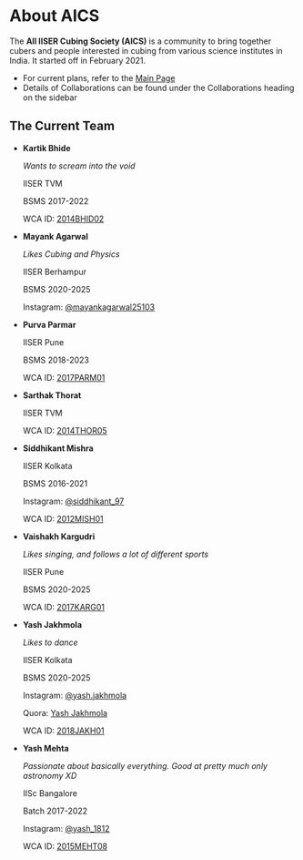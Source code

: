 # About AICS

The **All IISER Cubing Society (AICS)** is a community to bring together cubers and people interested in cubing from various science institutes in India. It started off in February 2021.



- For current plans, refer to the [Main Page](/)
- Details of Collaborations can be found under the Collaborations heading on the sidebar



## The Current Team

- **Kartik Bhide**

  _Wants to scream into the void_

  IISER TVM

  BSMS 2017-2022
  
  WCA ID: [2014BHID02](https://www.worldcubeassociation.org/persons/2014BHID02)



- **Mayank Agarwal**

  _Likes Cubing and Physics_

  IISER Berhampur

  BSMS 2020-2025

  Instagram: [@mayankagarwal25103](https://www.instagram.com/mayankagarwal25103/)



- **Purva Parmar**

  IISER Pune

  BSMS 2018-2023
  
  WCA ID: [2017PARM01](https://www.worldcubeassociation.org/persons/2017PARM01)



- **Sarthak Thorat**

  IISER TVM

  WCA ID: [2014THOR05](https://www.worldcubeassociation.org/persons/2014THOR05)



- **Siddhikant Mishra**

  IISER Kolkata

  BSMS 2016-2021

  Instagram: [@siddhikant_97](https://www.instagram.com/siddhikant_97/)
  
  WCA ID: [2012MISH01](https://www.worldcubeassociation.org/persons/2012MISH01)



- **Vaishakh Kargudri**

  _Likes singing, and follows a lot of different sports_

  IISER Pune

  BSMS 2020-2025
  
  WCA ID: [2017KARG01](https://www.worldcubeassociation.org/persons/2017KARG01)



- **Yash Jakhmola**

  _Likes to dance_

  IISER Kolkata

  BSMS 2020-2025

  Instagram: [@yash.jakhmola](https://www.instagram.com/yash.jakhmola/)

  Quora: [Yash Jakhmola](https://www.quora.com/profile/Yash-Jakhmola-1)
  
  WCA ID: [2018JAKH01](https://www.worldcubeassociation.org/persons/2018JAKH01)



- **Yash Mehta**

  _Passionate about basically everything. Good at pretty much only astronomy XD_

  IISc Bangalore

  Batch 2017-2022

  Instagram: [@yash_1812](https://www.instagram.com/yash_1812/)
  
  WCA ID: [2015MEHT08](https://www.worldcubeassociation.org/persons/2015MEHT08)

